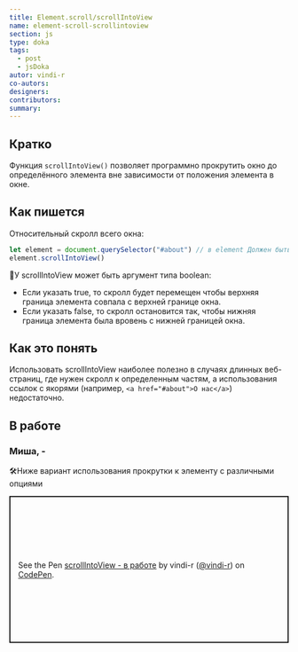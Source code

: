 ```yaml
---
title: Element.scroll/scrollIntoView
name: element-scroll-scrollintoview
section: js
type: doka
tags:
  - post
  - jsDoka
autor: vindi-r
co-autors:
designers:
contributors:
summary:
---
```


## Кратко

Функция `scrollIntoView()` позволяет программно прокрутить окно до определённого элемента вне зависимости от положения элемента в окне.

## Как пишется

Относительный скролл всего окна:

```jsx
let element = document.querySelector("#about") // в element Должен быть любой DOM элемент на странице
element.scrollIntoView()
```

🤖У scrollIntoView может быть аргумент типа boolean:

- Если указать true, то скролл будет перемещен чтобы верхняя граница элемента совпала с верхней границе окна.
- Если указать false, то скролл остановится так, чтобы нижняя граница элемента была вровень с нижней границей окна.

## Как это понять

Использовать scrollIntoView наиболее полезно в случаях длинных веб-страниц, где нужен скролл к определенным частям, а использования ссылок с якорями (например, `<a href="#about">О нас</a>`) недостаточно.

## В работе

<h3>Миша, <span class="twitter">-</span></h3>

🛠Ниже вариант использования прокрутки к элементу с различными опциями

<p class="codepen" data-height="265" data-theme-id="light" data-default-tab="html,result" data-user="vindi-r" data-slug-hash="OGqgxa" style="height: 265px; box-sizing: border-box; display: flex; align-items: center; justify-content: center; border: 2px solid; margin: 1em 0; padding: 1em;" data-pen-title="scrollIntoView - в работе">
  <span>See the Pen <a href="https://codepen.io/vindi-r/pen/OGqgxa">
  scrollIntoView - в работе</a> by vindi-r (<a href="https://codepen.io/vindi-r">@vindi-r</a>)
  on <a href="https://codepen.io">CodePen</a>.</span>
</p>
<script async src="https://static.codepen.io/assets/embed/ei.js"></script>

